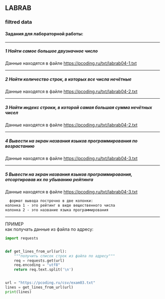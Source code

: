 ## LABRAB  

### filtred data  

#### Задания для лабораторной работы:  

---  

##### 1 Найти самое большое двузначное число

Данные находятся в файле https://pcoding.ru/txt/labrab04-1.txt  

---  

##### 2 Найти количество строк, в которых все числа нечётные  

Данные находятся в файле https://pcoding.ru/txt/labrab04-2.txt  

---  

##### 3 Найти индекс строки, в которой самая большая сумма нечётных чисел  

Данные находятся в файле https://pcoding.ru/txt/labrab04-2.txt  

---  

##### 4 Вывести на экран названия языков программирования по возрастанию  

Данные находятся в файле https://pcoding.ru/txt/labrab04-3.txt  

---  

##### 5 Вывести на экран названия языков программирования, отсортировав их по убыванию рейтинга  

Данные находятся в файле https://pcoding.ru/txt/labrab04-3.txt  

```txt
  формат вывода построчно в две колонки: 
колонка 1 - это рейтинг в виде вещественного числа
колонка 2 - это название языка программирования
```

---  

ПРИМЕР  
как получать данные из файла по адресу:  

```py
import requests


def get_lines_from_url(url):
    """получить список строк из файла по адресу"""
    req = requests.get(url)
    req.encoding = "utf8"
    return req.text.split('\n')


url = "https://pcoding.ru/csv/exam03.txt"
lines = get_lines_from_url(url)
print(lines)
```
